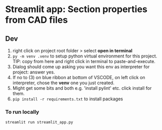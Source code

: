 # Streamlit app: Section properties from CAD files

## Dev

1. right click on project root folder > select **open in terminal**
2. `py -m venv .venv` to setup python virtual environment for this project. TIP: copy from here and right click in terminal to paste-and-execute.
3. Dialog should come up asking you want this env as interpreter for project: answer yes.
4. If no to (3) on blue ribbon at bottom of VSCODE, on left click on interpreter, chose the **venv** one you just created.
5. Might get some bits and both e.g. 'install pylint' etc. click install for them.
6. `pip install -r requirements.txt` to install packages

### To run locally

``` 
streamlit run streamlit_app.py
```
